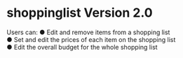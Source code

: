 # shoppinglist Version 2.0

Users can:
● Edit and remove items from a shopping list<br>
● Set and edit the prices of each item on the shopping list<br>
● Edit the overall budget for the whole shopping list<br>
